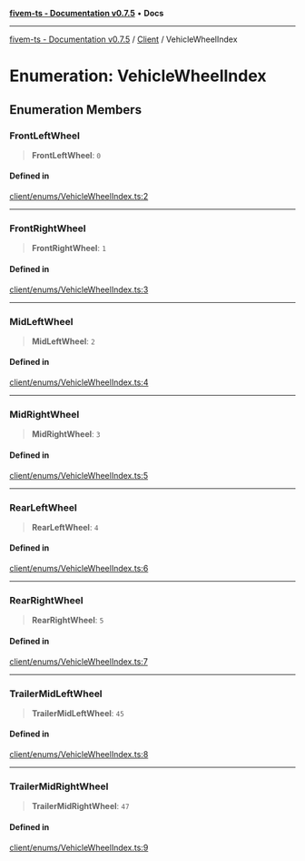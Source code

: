 [**fivem-ts - Documentation v0.7.5**](../../../README.md) • **Docs**

***

[fivem-ts - Documentation v0.7.5](../../../README.md) / [Client](../README.md) / VehicleWheelIndex

# Enumeration: VehicleWheelIndex

## Enumeration Members

### FrontLeftWheel

> **FrontLeftWheel**: `0`

#### Defined in

[client/enums/VehicleWheelIndex.ts:2](https://github.com/Purpose-Dev/fivem-ts/blob/main/src/client/enums/VehicleWheelIndex.ts#L2)

***

### FrontRightWheel

> **FrontRightWheel**: `1`

#### Defined in

[client/enums/VehicleWheelIndex.ts:3](https://github.com/Purpose-Dev/fivem-ts/blob/main/src/client/enums/VehicleWheelIndex.ts#L3)

***

### MidLeftWheel

> **MidLeftWheel**: `2`

#### Defined in

[client/enums/VehicleWheelIndex.ts:4](https://github.com/Purpose-Dev/fivem-ts/blob/main/src/client/enums/VehicleWheelIndex.ts#L4)

***

### MidRightWheel

> **MidRightWheel**: `3`

#### Defined in

[client/enums/VehicleWheelIndex.ts:5](https://github.com/Purpose-Dev/fivem-ts/blob/main/src/client/enums/VehicleWheelIndex.ts#L5)

***

### RearLeftWheel

> **RearLeftWheel**: `4`

#### Defined in

[client/enums/VehicleWheelIndex.ts:6](https://github.com/Purpose-Dev/fivem-ts/blob/main/src/client/enums/VehicleWheelIndex.ts#L6)

***

### RearRightWheel

> **RearRightWheel**: `5`

#### Defined in

[client/enums/VehicleWheelIndex.ts:7](https://github.com/Purpose-Dev/fivem-ts/blob/main/src/client/enums/VehicleWheelIndex.ts#L7)

***

### TrailerMidLeftWheel

> **TrailerMidLeftWheel**: `45`

#### Defined in

[client/enums/VehicleWheelIndex.ts:8](https://github.com/Purpose-Dev/fivem-ts/blob/main/src/client/enums/VehicleWheelIndex.ts#L8)

***

### TrailerMidRightWheel

> **TrailerMidRightWheel**: `47`

#### Defined in

[client/enums/VehicleWheelIndex.ts:9](https://github.com/Purpose-Dev/fivem-ts/blob/main/src/client/enums/VehicleWheelIndex.ts#L9)
